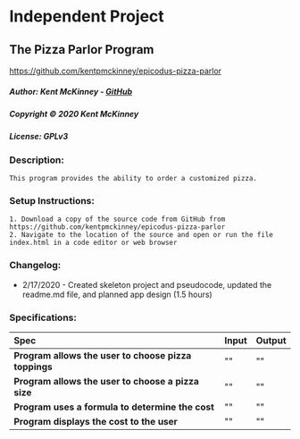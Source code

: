 # Independent Project
## The Pizza Parlor Program
https://github.com/kentpmckinney/epicodus-pizza-parlor

##### Author: Kent McKinney - [GitHub](https://github.com/kentpmckinney)
##### Copyright &copy; 2020 Kent McKinney
##### License: GPLv3
### Description:

``This program provides the ability to order a customized pizza.``

### Setup Instructions:
    1. Download a copy of the source code from GitHub from https://github.com/kentpmckinney/epicodus-pizza-parlor
    2. Navigate to the location of the source and open or run the file index.html in a code editor or web browser

### Changelog:
* 2/17/2020 - Created skeleton project and pseudocode, updated the readme.md file, and planned app design (1.5 hours)


### Specifications:

| Spec | Input | Output |
| :------------- | :------------- | :------------- |
| **Program allows the user to choose pizza toppings** | "" | "" |
| **Program allows the user to choose a pizza size** | "" | "" |
| **Program uses a formula to determine the cost** | "" | "" |
| **Program displays the cost to the user** | "" | "" |
